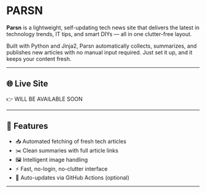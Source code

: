 # PARSN

**Parsn** is a lightweight, self-updating tech news site that delivers the latest in technology trends, IT tips, and smart DIYs — all in one clutter-free layout.

Built with Python and Jinja2, Parsn automatically collects, summarizes, and publishes new articles with no manual input required. Just set it up, and it keeps your content fresh.

---

## 🌐 Live Site

👉 WILL BE AVAILABLE SOON

---

## 🔧 Features

- 📥 Automated fetching of fresh tech articles
- ✂️ Clean summaries with full article links
- 🖼 Intelligent image handling
- ⚡ Fast, no-login, no-clutter interface
- 🔁 Auto-updates via GitHub Actions (optional)

---




